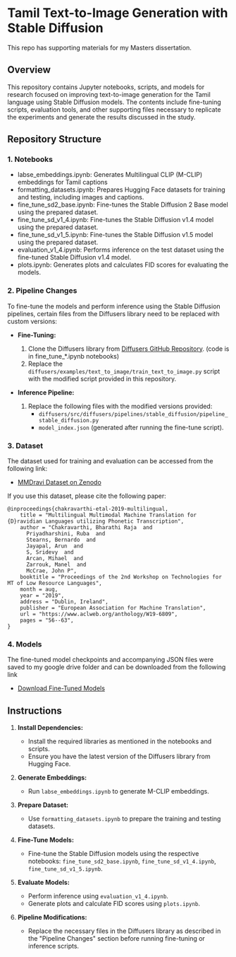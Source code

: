 # Tamil Text-to-Image Generation with Stable Diffusion

This repo has supporting materials for my Masters dissertation. 

## Overview
This repository contains Jupyter notebooks, scripts, and models for research focused on improving text-to-image generation for the Tamil language using Stable Diffusion models. The contents include fine-tuning scripts, evaluation tools, and other supporting files necessary to replicate the experiments and generate the results discussed in the study.

## Repository Structure

### 1. Notebooks
- labse_embeddings.ipynb: Generates Multilingual CLIP (M-CLIP) embeddings for Tamil captions
- formatting_datasets.ipynb: Prepares Hugging Face datasets for training and testing, including images and captions.
- fine_tune_sd2_base.ipynb: Fine-tunes the Stable Diffusion 2 Base model using the prepared dataset.
- fine_tune_sd_v1_4.ipynb: Fine-tunes the Stable Diffusion v1.4 model using the prepared dataset.
- fine_tune_sd_v1_5.ipynb: Fine-tunes the Stable Diffusion v1.5 model using the prepared dataset.
- evaluation_v1_4.ipynb: Performs inference on the test dataset using the fine-tuned Stable Diffusion v1.4 model.
- plots.ipynb: Generates plots and calculates FID scores for evaluating the models.

### 2. Pipeline Changes
To fine-tune the models and perform inference using the Stable Diffusion pipelines, certain files from the Diffusers library need to be replaced with custom versions:

- **Fine-Tuning:**
  1. Clone the Diffusers library from [Diffusers GitHub Repository](https://github.com/huggingface/diffusers). (code is in fine_tune_*.ipynb notebooks)
  2. Replace the `diffusers/examples/text_to_image/train_text_to_image.py` script with the modified script provided in this repository.

- **Inference Pipeline:**
  1. Replace the following files with the modified versions provided:
     - `diffusers/src/diffusers/pipelines/stable_diffusion/pipeline_stable_diffusion.py`
     - `model_index.json` (generated after running the fine-tune script).

### 3. Dataset
The dataset used for training and evaluation can be accessed from the following link:
- [MMDravi Dataset on Zenodo](https://zenodo.org/records/4765597#.YKEB-yYo_0M)

If you use this dataset, please cite the following paper:

```
@inproceedings{chakravarthi-etal-2019-multilingual,
    title = "Multilingual Multimodal Machine Translation for {D}ravidian Languages utilizing Phonetic Transcription",
    author = "Chakravarthi, Bharathi Raja  and
      Priyadharshini, Ruba  and
      Stearns, Bernardo  and
      Jayapal, Arun  and
      S, Sridevy  and
      Arcan, Mihael  and
      Zarrouk, Manel  and
      McCrae, John P",
    booktitle = "Proceedings of the 2nd Workshop on Technologies for MT of Low Resource Languages",
    month = aug,
    year = "2019",
    address = "Dublin, Ireland",
    publisher = "European Association for Machine Translation",
    url = "https://www.aclweb.org/anthology/W19-6809",
    pages = "56--63",
}
```

### 4. Models
The fine-tuned model checkpoints and accompanying JSON files were saved to my google drive folder and can be downloaded from the following link
- [Download Fine-Tuned Models](https://drive.google.com/drive/folders/1pCiFFQqwdmvbJTSxisVXTyLBLsnZalF3?usp=sharing)

## Instructions
1. **Install Dependencies:**
   - Install the required libraries as mentioned in the notebooks and scripts.
   - Ensure you have the latest version of the Diffusers library from Hugging Face.

2. **Generate Embeddings:**
   - Run `labse_embeddings.ipynb` to generate M-CLIP embeddings.

3. **Prepare Dataset:**
   - Use `formatting_datasets.ipynb` to prepare the training and testing datasets.

4. **Fine-Tune Models:**
   - Fine-tune the Stable Diffusion models using the respective notebooks: `fine_tune_sd2_base.ipynb`, `fine_tune_sd_v1_4.ipynb`, `fine_tune_sd_v1_5.ipynb`.

5. **Evaluate Models:**
   - Perform inference using `evaluation_v1_4.ipynb`.
   - Generate plots and calculate FID scores using `plots.ipynb`.

6. **Pipeline Modifications:**
   - Replace the necessary files in the Diffusers library as described in the "Pipeline Changes" section before running fine-tuning or inference scripts.

